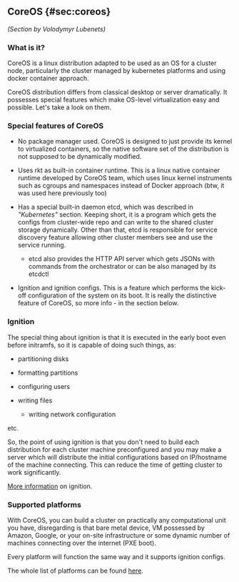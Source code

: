 
## CoreOS {#sec:coreos}

_(Section by Volodymyr Lubenets)_

### What is it?

CoreOS is a linux distribution adapted to be used as an OS for a cluster node, particularly the cluster managed by kubernetes platforms and using docker
container approach.

CoreOS distribution differs from classical desktop or server dramatically. It possesses special features which make OS-level virtualization easy and 
possible. Let's take a look on them.

### Special features of CoreOS

* No package manager used. CoreOS is designed to just provide its kernel to virtualized containers, so the native software set of the distribution is not
supposed to be dynamically modified.
* Uses rkt as built-in container runtime. This is a linux native container runtime developed by CoreOS team, which uses linux kernel instruments such as cgroups and namespaces instead of Docker approach (btw, it was used here previously too)
* Has a special built-in daemon etcd, which was described in *"Kubernetes"* section. Keeping short, it is a program which gets the configs from cluster-wide 
repo and can write to the shared cluster storage dynamically. Other than that, etcd is responsible for service discovery feature allowing other cluster 
members see and use the service running.
  
  * etcd also provides the HTTP API server which gets JSONs with commands from the orchestrator or can be also managed by its etcdctl

* Ignition and ignition configs. This is a feature which performs the kick-off configuration of the system on its boot. It is really the distinctive feature 
of CoreOS, so more info - in the section below.

### Ignition

The special thing about ignition is that it is executed in the early boot even before initramfs, so it is capable of doing 
such things, as:

* partitioning disks
* formatting partitions
* configuring users
* writing files

  * writing network configuration

etc.

So, the point of using ignition is that you don't need to build each distribution for each cluster machine preconfigured and you may make a server which 
will distribute the initial configurations based on IP/hostname of the machine connecting. 
This can reduce the time of getting cluster to work significantly.

[More information](https://coreos.com/ignition/docs/latest/what-is-ignition.html) on ignition.

### Supported platforms

With CoreOS, you can build a cluster on practically any computational unit you have, disregarding is that bare metal device, VM possessed by Amazon, 
Google, or your on-site infrastructure or some dynamic number of machines connecting over the internet (PXE boot).

Every platform will function the same way and it supports ignition configs.

The whole list of platforms can be found [here](https://coreos.com/ignition/docs/0.12.1/supported-platforms.html).